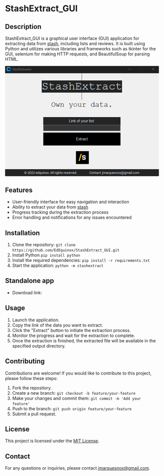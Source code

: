 # StashExtract_GUI

## Description
StashExtract_GUI is a graphical user interface (GUI) application for extracting data from [stash](https://stash.games/), including lists and reviews.
It is built using Python and utilizes various libraries and frameworks such as tkinter for the GUI, selenium for making HTTP requests, and BeautifulSoup for parsing HTML.

![App layout](image.png)

## Features
- User-friendly interface for easy navigation and interaction
- Ability to extract your data from [stash](https://stash.games/)
- Progress tracking during the extraction process
- Error handling and notifications for any issues encountered

## Installation
1. Clone the repository: `git clone https://github.com/EdEquinox/StashExtract_GUI.git`
2. Install Python `pip install python`
3. Install the required dependencies: `pip install -r requirements.txt`
4. Start the application: `python -m stashextract`

## Standalone app
- Download link: 

## Usage
1. Launch the application.
2. Copy the link of the data you want to extract.
3. Click the "Extract" button to initiate the extraction process.
4. Monitor the progress and wait for the extraction to complete.
5. Once the extraction is finished, the extracted file will be available in the specified output directory.

## Contributing
Contributions are welcome! If you would like to contribute to this project, please follow these steps:
1. Fork the repository.
2. Create a new branch: `git checkout -b feature/your-feature`
3. Make your changes and commit them: `git commit -m 'Add your feature'`
4. Push to the branch: `git push origin feature/your-feature`
5. Submit a pull request.

## License
This project is licensed under the [MIT License](LICENSE).

## Contact
For any questions or inquiries, please contact jmarquesnox@gmail.com.
